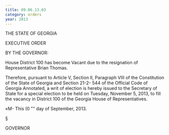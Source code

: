 ```yaml
---
title: 09.06.13.03
category: orders
year: 2013
---
```

 

THE STATE OF GEORGIA

EXECUTIVE ORDER

BY THE GOVERNOR:

House District 100 has become Vacant due to the resignation
of Representative Brian Thomas.

Therefore, pursuant to Article V, Section II, Paragraph VIII
of the Constitution of the State of Georgia and Section 21-2-
544 of the Official Code of Georgia Annotated, a writ of
election is hereby issued to the Secretary of State for a special
election to be held on Tuesday, November 5, 2013, to fill the
vacancy in District 100 of the Georgia House of
Representatives.

«M-
This (0 "" day of September, 2013.

 §

GOVERNOR

